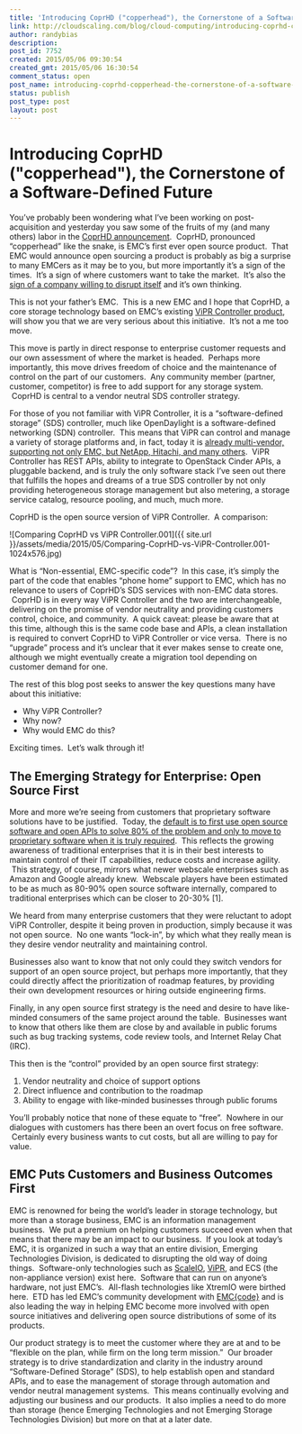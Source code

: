 ```yaml
---
title: 'Introducing CoprHD ("copperhead"), the Cornerstone of a Software-Defined Future'
link: http://cloudscaling.com/blog/cloud-computing/introducing-coprhd-copperhead-the-cornerstone-of-a-software-defined-future/
author: randybias
description: 
post_id: 7752
created: 2015/05/06 09:30:54
created_gmt: 2015/05/06 16:30:54
comment_status: open
post_name: introducing-coprhd-copperhead-the-cornerstone-of-a-software-defined-future
status: publish
post_type: post
layout: post
---
```


# Introducing CoprHD ("copperhead"), the Cornerstone of a Software-Defined Future

You’ve probably been wondering what I’ve been working on post-acquisition and yesterday you saw some of the fruits of my (and many others) labor in the [CoprHD announcement](https://pulseblog.emc.com/2015/05/05/meet-project-coprhd-emc-delves-deeper-into-open-source/).  CoprHD, pronounced “copperhead” like the snake, is EMC’s first ever open source product.  That EMC would announce open sourcing a product is probably as big a surprise to many EMCers as it may be to you, but more importantly it’s a sign of the times.  It’s a sign of where customers want to take the market.  It’s also the [sign of a company willing to disrupt itself](http://www.cloudscaling.com/blog/cloud-computing/an-openstack-dream-team/) and it’s own thinking.

This is not your father’s EMC.  This is a new EMC and I hope that CoprHD, a core storage technology based on EMC’s existing [ViPR Controller product](https://www.emc.com/products/storage/software-defined-storage/vipr-controller.htm), will show you that we are very serious about this initiative.  It’s not a me too move.

This move is partly in direct response to enterprise customer requests and our own assessment of where the market is headed.  Perhaps more importantly, this move drives freedom of choice and the maintenance of control on the part of our customers.  Any community member (partner, customer, competitor) is free to add support for any storage system.  CoprHD is central to a vendor neutral SDS controller strategy.

For those of you not familiar with ViPR Controller, it is a “software-defined storage” (SDS) controller, much like OpenDaylight is a software-defined networking (SDN) controller.  This means that ViPR can control and manage a variety of storage platforms and, in fact, today it is [already multi-vendor, supporting not only EMC, but NetApp, Hitachi, and many others](https://www.emc.com/collateral/data-sheet/h11750-emc-vipr-software-defined-storage-ds.pdf).  ViPR Controller has REST APIs, ability to integrate to OpenStack Cinder APIs, a pluggable backend, and is truly the only software stack I’ve seen out there that fulfills the hopes and dreams of a true SDS controller by not only providing heterogeneous storage management but also metering, a storage service catalog, resource pooling, and much, much more.

CoprHD is the open source version of ViPR Controller.  A comparison:

![Comparing CoprHD vs ViPR Controller.001]({{ site.url }}/assets/media/2015/05/Comparing-CoprHD-vs-ViPR-Controller.001-1024x576.jpg)

What is “Non-essential, EMC-specific code”?  In this case, it’s simply the part of the code that enables “phone home” support to EMC, which has no relevance to users of CoprHD’s SDS services with non-EMC data stores.  CoprHD is in every way ViPR Controller and the two are interchangeable, delivering on the promise of vendor neutrality and providing customers control, choice, and community.  A quick caveat: please be aware that at this time, although this is the same code base and APIs, a clean installation is required to convert CoprHD to ViPR Controller or vice versa.  There is no “upgrade” process and it’s unclear that it ever makes sense to create one, although we might eventually create a migration tool depending on customer demand for one.

The rest of this blog post seeks to answer the key questions many have about this initiative:

  * Why ViPR Controller?
  * Why now?
  * Why would EMC do this?

Exciting times.  Let’s walk through it!

## The Emerging Strategy for Enterprise: Open Source First

More and more we’re seeing from customers that proprietary software solutions have to be justified.  Today, the [default is to first use open source software and open APIs to solve 80% of the problem and only to move to proprietary software when it is truly required](https://reflectionsblog.emc.com/2015/04/open-source-first-strategy/).  This reflects the growing awareness of traditional enterprises that it is in their best interests to maintain control of their IT capabilities, reduce costs and increase agility.  This strategy, of course, mirrors what newer webscale enterprises such as Amazon and Google already knew.  Webscale players have been estimated to be as much as 80-90% open source software internally, compared to traditional enterprises which can be closer to 20-30% [1].

We heard from many enterprise customers that they were reluctant to adopt ViPR Controller, despite it being proven in production, simply because it was not open source.  No one wants “lock-in”, by which what they really mean is they desire vendor neutrality and maintaining control.

Businesses also want to know that not only could they switch vendors for support of an open source project, but perhaps more importantly, that they could directly affect the prioritization of roadmap features, by providing their own development resources or hiring outside engineering firms.

Finally, in any open source first strategy is the need and desire to have like-minded consumers of the same project around the table.  Businesses want to know that others like them are close by and available in public forums such as bug tracking systems, code review tools, and Internet Relay Chat (IRC).

This then is the “control” provided by an open source first strategy:

  1. Vendor neutrality and choice of support options
  2. Direct influence and contribution to the roadmap
  3. Ability to engage with like-minded businesses through public forums

You’ll probably notice that none of these equate to “free”.  Nowhere in our dialogues with customers has there been an overt focus on free software.  Certainly every business wants to cut costs, but all are willing to pay for value.

## EMC Puts Customers and Business Outcomes First

EMC is renowned for being the world’s leader in storage technology, but more than a storage business, EMC is an information management business.  We put a premium on helping customers succeed even when that means that there may be an impact to our business.  If you look at today’s EMC, it is organized in such a way that an entire division, Emerging Technologies Division, is dedicated to disrupting the old way of doing things.  Software-only technologies such as [ScaleIO](http://www.emc.com/storage/scaleio/index.htm), [ViPR](http://www.emc.com/vipr), and ECS (the non-appliance version) exist here.  Software that can run on anyone’s hardware, not just EMC’s.  All-flash technologies like XtremIO were birthed here.  ETD has led EMC’s community development with [EMC{code}](http://www.emccode.com) and is also leading the way in helping EMC become more involved with open source initiatives and delivering open source distributions of some of its products.

Our product strategy is to meet the customer where they are at and to be “flexible on the plan, while firm on the long term mission.”  Our broader strategy is to drive standardization and clarity in the industry around “Software-Defined Storage” (SDS), to help establish open and standard APIs, and to ease the management of storage through automation and vendor neutral management systems.  This means continually evolving and adjusting our business and our products.  It also implies a need to do more than storage (hence Emerging Technologies and not Emerging Storage Technologies Division) but more on that at a later date.